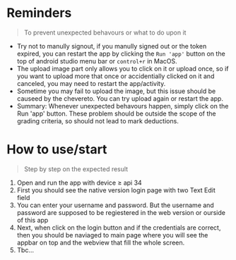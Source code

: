 # Reminders
> To prevent unexpected behavours or what to do upon it
- Try not to manully signout, if you manully signed out or the token expired, you can restart the app by clicking the `Run 'app'` button on the top of android studio menu bar or `control+r` in MacOS.
- The upload image part only allows you to click on it or upload once, so if you want to upload more that once or accidentially clicked on it and canceled, you may need to restart the app/activity.
- Sometime you may fail to upload the image, but this issue should be causeed by the chevereto. You can try upload again or restart the app.
- Summary: Whenever unexpected behavours happen, simply click on the Run 'app' button. These problem should be outside the scope of the grading criteria, so should not lead to mark deductions.

# How to use/start
> Step by step on the expected result
1. Open and run the app with device ≥ api 34
2. First you should see the native version login page with two Text Edit field
3. You can enter your username and password. But the username and password are supposed to be regiestered in the web version or ourside of this app
4. Next, when click on the login button and if the credentials are correct, then you should be naviaged to main page where you will see the appbar on top and the webview that fill the whole screen.
5. Tbc...
